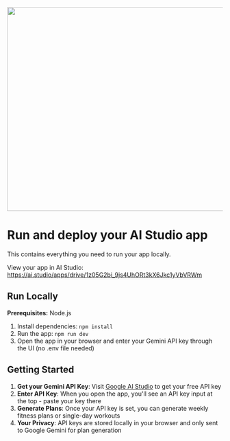 <div align="center">
<img width="1200" height="475" alt="GHBanner" src="https://github.com/user-attachments/assets/0aa67016-6eaf-458a-adb2-6e31a0763ed6" />
</div>

# Run and deploy your AI Studio app

This contains everything you need to run your app locally.

View your app in AI Studio: https://ai.studio/apps/drive/1z05G2bi_9js4UhORt3kX6Jkc1yVbVRWm

## Run Locally

**Prerequisites:**  Node.js


1. Install dependencies:
   `npm install`
2. Run the app:
   `npm run dev`
3. Open the app in your browser and enter your Gemini API key through the UI (no .env file needed)

## Getting Started

1. **Get your Gemini API Key**: Visit [Google AI Studio](https://ai.google.dev/gemini-api/docs/api-key) to get your free API key
2. **Enter API Key**: When you open the app, you'll see an API key input at the top - paste your key there
3. **Generate Plans**: Once your API key is set, you can generate weekly fitness plans or single-day workouts
4. **Your Privacy**: API keys are stored locally in your browser and only sent to Google Gemini for plan generation

